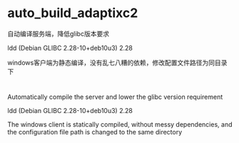 # auto_build_adaptixc2

自动编译服务端，降低glibc版本要求

ldd (Debian GLIBC 2.28-10+deb10u3) 2.28

windows客户端为静态编译，没有乱七八糟的依赖，修改配置文件路径为同目录下


#

Automatically compile the server and lower the glibc version requirement

ldd (Debian GLIBC 2.28-10+deb10u3) 2.28

The windows client is statically compiled, without messy dependencies, and the configuration file path is changed to the same directory
